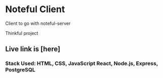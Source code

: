 # Noteful Client

Client to go with noteful-server

Thinkful project

## Live link is [here]

### Stack Used: HTML, CSS, JavaScript React, Node.js, Express, PostgreSQL

